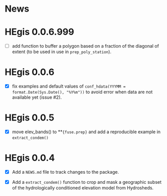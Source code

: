 News
================

<!-- NEWS.md is generated from NEWS.Rmd. Please edit that file -->

# HEgis 0.0.6.999

  - [ ] add function to buffer a polygon based on a fraction of the
    diagonal of extent (to be used in use in `prep_poly_station`).

# HEgis 0.0.6

  - [x] fix examples and default values of `conf_hdata(YYYMM =
    format.Date(Sys.Date(), "%Y%m"))` to avoid error when data are not
    available yet (issue \#2).

# HEgis 0.0.5

  - [x] move elev\_bands() to \*\*`{fuse.prep}` and add a reproducible
    example in `extract_condem()`

# HEgis 0.0.4

  - [x] Add a `NEWS.md` file to track changes to the package.

  - [x] Add a `extract_condem()` function to crop and mask a geographic
    subset of the hydrologically conditioned elevation model from
    Hydrosheds.
